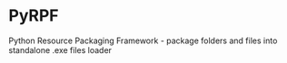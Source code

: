 # PyRPF
Python Resource Packaging Framework - package folders and files into standalone .exe files loader

